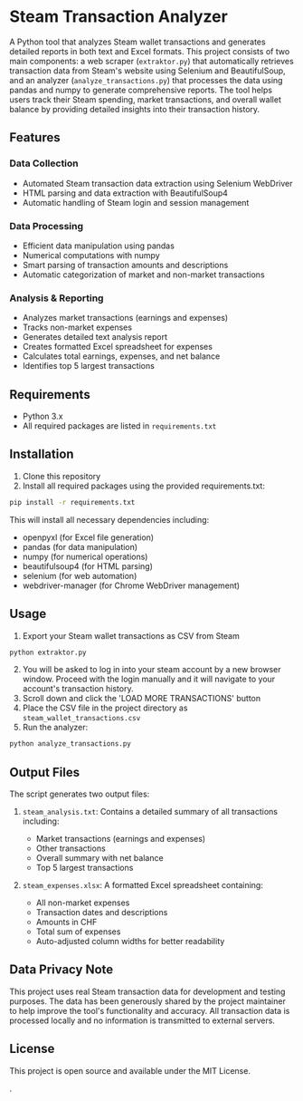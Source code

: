 # Steam Transaction Analyzer
A Python tool that analyzes Steam wallet transactions and generates detailed reports in both text and Excel formats. This project consists of two main components: a web scraper (`extraktor.py`) that automatically retrieves transaction data from Steam's website using Selenium and BeautifulSoup, and an analyzer (`analyze_transactions.py`) that processes the data using pandas and numpy to generate comprehensive reports. The tool helps users track their Steam spending, market transactions, and overall wallet balance by providing detailed insights into their transaction history.

## Features

### Data Collection
- Automated Steam transaction data extraction using Selenium WebDriver
- HTML parsing and data extraction with BeautifulSoup4
- Automatic handling of Steam login and session management

### Data Processing
- Efficient data manipulation using pandas
- Numerical computations with numpy
- Smart parsing of transaction amounts and descriptions
- Automatic categorization of market and non-market transactions

### Analysis & Reporting
- Analyzes market transactions (earnings and expenses)
- Tracks non-market expenses
- Generates detailed text analysis report
- Creates formatted Excel spreadsheet for expenses 
- Calculates total earnings, expenses, and net balance
- Identifies top 5 largest transactions

## Requirements

- Python 3.x
- All required packages are listed in `requirements.txt`

## Installation

1. Clone this repository
2. Install all required packages using the provided requirements.txt:
```bash
pip install -r requirements.txt
```

This will install all necessary dependencies including:
- openpyxl (for Excel file generation)
- pandas (for data manipulation)
- numpy (for numerical operations)
- beautifulsoup4 (for HTML parsing)
- selenium (for web automation)
- webdriver-manager (for Chrome WebDriver management)

## Usage

1. Export your Steam wallet transactions as CSV from Steam
```bash
python extraktor.py
```
2. You will be asked to log in into your steam account by a new browser window. Proceed with the login manually and it will navigate to your account's transaction history.
3. Scroll down and click the 'LOAD MORE TRANSACTIONS' button
4. Place the CSV file in the project directory as `steam_wallet_transactions.csv`
5. Run the analyzer:
```bash
python analyze_transactions.py
```

## Output Files

The script generates two output files:

1. `steam_analysis.txt`: Contains a detailed summary of all transactions including:
   - Market transactions (earnings and expenses)
   - Other transactions
   - Overall summary with net balance
   - Top 5 largest transactions

2. `steam_expenses.xlsx`: A formatted Excel spreadsheet containing:
   - All non-market expenses
   - Transaction dates and descriptions
   - Amounts in CHF
   - Total sum of expenses
   - Auto-adjusted column widths for better readability

## Data Privacy Note

This project uses real Steam transaction data for development and testing purposes. The data has been generously shared by the project maintainer to help improve the tool's functionality and accuracy. All transaction data is processed locally and no information is transmitted to external servers.

## License

This project is open source and available under the MIT License.

. 
